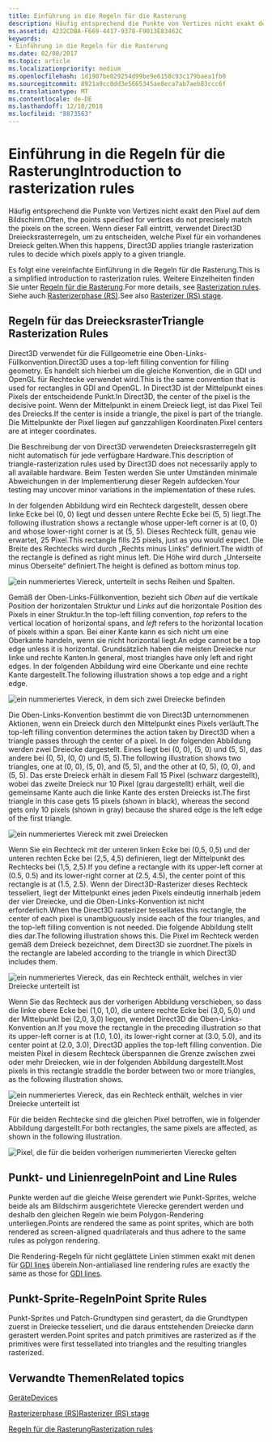 ```yaml
---
title: Einführung in die Regeln für die Rasterung
description: Häufig entsprechend die Punkte von Vertizes nicht exakt den Pixel auf dem Bildschirm. Wenn dieser Fall eintritt, verwendet Direct3D Dreiecksrasterregeln, um zu entscheiden, welche Pixel für ein vorhandenes Dreieck gelten.
ms.assetid: 4232CDBA-F669-4417-9378-F9013E83462C
keywords:
- Einführung in die Regeln für die Rasterung
ms.date: 02/08/2017
ms.topic: article
ms.localizationpriority: medium
ms.openlocfilehash: 1d1907be029254d99be9e6158c93c179baea1fb0
ms.sourcegitcommit: 8921a9cc0dd3e5665345ae8eca7ab7aeb83ccc6f
ms.translationtype: MT
ms.contentlocale: de-DE
ms.lasthandoff: 12/10/2018
ms.locfileid: "8873563"
---
```

# <a name="introduction-to-rasterization-rules"></a><span data-ttu-id="d3110-105">Einführung in die Regeln für die Rasterung</span><span class="sxs-lookup"><span data-stu-id="d3110-105">Introduction to rasterization rules</span></span>


<span data-ttu-id="d3110-106">Häufig entsprechend die Punkte von Vertizes nicht exakt den Pixel auf dem Bildschirm.</span><span class="sxs-lookup"><span data-stu-id="d3110-106">Often, the points specified for vertices do not precisely match the pixels on the screen.</span></span> <span data-ttu-id="d3110-107">Wenn dieser Fall eintritt, verwendet Direct3D Dreiecksrasterregeln, um zu entscheiden, welche Pixel für ein vorhandenes Dreieck gelten.</span><span class="sxs-lookup"><span data-stu-id="d3110-107">When this happens, Direct3D applies triangle rasterization rules to decide which pixels apply to a given triangle.</span></span>

<span data-ttu-id="d3110-108">Es folgt eine vereinfachte Einführung in die Regeln für die Rasterung.</span><span class="sxs-lookup"><span data-stu-id="d3110-108">This is a simplified introduction to rasterization rules.</span></span> <span data-ttu-id="d3110-109">Weitere Einzelheiten finden Sie unter [Regeln für die Rasterung](rasterization-rules.md).</span><span class="sxs-lookup"><span data-stu-id="d3110-109">For more details, see [Rasterization rules](rasterization-rules.md).</span></span> <span data-ttu-id="d3110-110">Siehe auch [Rasterizerphase (RS)](rasterizer-stage--rs-.md).</span><span class="sxs-lookup"><span data-stu-id="d3110-110">See also [Rasterizer (RS) stage](rasterizer-stage--rs-.md).</span></span>

## <a name="span-idtrianglerasterizationrulesspanspan-idtrianglerasterizationrulesspanspan-idtrianglerasterizationrulesspantriangle-rasterization-rules"></a><span data-ttu-id="d3110-111"><span id="Triangle_Rasterization_Rules"></span><span id="triangle_rasterization_rules"></span><span id="TRIANGLE_RASTERIZATION_RULES"></span>Regeln für das Dreiecksraster</span><span class="sxs-lookup"><span data-stu-id="d3110-111"><span id="Triangle_Rasterization_Rules"></span><span id="triangle_rasterization_rules"></span><span id="TRIANGLE_RASTERIZATION_RULES"></span>Triangle Rasterization Rules</span></span>


<span data-ttu-id="d3110-112">Direct3D verwendet für die Füllgeometrie eine Oben-Links-Füllkonvention.</span><span class="sxs-lookup"><span data-stu-id="d3110-112">Direct3D uses a top-left filling convention for filling geometry.</span></span> <span data-ttu-id="d3110-113">Es handelt sich hierbei um die gleiche Konvention, die in GDI und OpenGL für Rechtecke verwendet wird.</span><span class="sxs-lookup"><span data-stu-id="d3110-113">This is the same convention that is used for rectangles in GDI and OpenGL.</span></span> <span data-ttu-id="d3110-114">In Direct3D ist der Mittelpunkt eines Pixels der entscheidende Punkt.</span><span class="sxs-lookup"><span data-stu-id="d3110-114">In Direct3D, the center of the pixel is the decisive point.</span></span> <span data-ttu-id="d3110-115">Wenn der Mittelpunkt in einem Dreieck liegt, ist das Pixel Teil des Dreiecks.</span><span class="sxs-lookup"><span data-stu-id="d3110-115">If the center is inside a triangle, the pixel is part of the triangle.</span></span> <span data-ttu-id="d3110-116">Die Mittelpunkte der Pixel liegen auf ganzzahligen Koordinaten.</span><span class="sxs-lookup"><span data-stu-id="d3110-116">Pixel centers are at integer coordinates.</span></span>

<span data-ttu-id="d3110-117">Die Beschreibung der von Direct3D verwendeten Dreiecksrasterregeln gilt nicht automatisch für jede verfügbare Hardware.</span><span class="sxs-lookup"><span data-stu-id="d3110-117">This description of triangle-rasterization rules used by Direct3D does not necessarily apply to all available hardware.</span></span> <span data-ttu-id="d3110-118">Beim Testen werden Sie unter Umständen minimale Abweichungen in der Implementierung dieser Regeln aufdecken.</span><span class="sxs-lookup"><span data-stu-id="d3110-118">Your testing may uncover minor variations in the implementation of these rules.</span></span>

<span data-ttu-id="d3110-119">In der folgenden Abbildung wird ein Rechteck dargestellt, dessen obere linke Ecke bei (0, 0) liegt und dessen untere Rechte Ecke bei (5, 5) liegt.</span><span class="sxs-lookup"><span data-stu-id="d3110-119">The following illustration shows a rectangle whose upper-left corner is at (0, 0) and whose lower-right corner is at (5, 5).</span></span> <span data-ttu-id="d3110-120">Dieses Rechteck füllt, genau wie erwartet, 25 Pixel.</span><span class="sxs-lookup"><span data-stu-id="d3110-120">This rectangle fills 25 pixels, just as you would expect.</span></span> <span data-ttu-id="d3110-121">Die Breite des Rechtecks wird durch „Rechts minus Links“ definiert.</span><span class="sxs-lookup"><span data-stu-id="d3110-121">The width of the rectangle is defined as right minus left.</span></span> <span data-ttu-id="d3110-122">Die Höhe wird durch „Unterseite minus Oberseite“ definiert.</span><span class="sxs-lookup"><span data-stu-id="d3110-122">The height is defined as bottom minus top.</span></span>

![ein nummeriertes Viereck, unterteilt in sechs Reihen und Spalten.](images/pixmap.png)

<span data-ttu-id="d3110-124">Gemäß der Oben-Links-Füllkonvention, bezieht sich *Oben* auf die vertikale Position der horizontalen Struktur und *Links* auf die horizontale Position des Pixels in einer Struktur.</span><span class="sxs-lookup"><span data-stu-id="d3110-124">In the top-left filling convention, *top* refers to the vertical location of horizontal spans, and *left* refers to the horizontal location of pixels within a span.</span></span> <span data-ttu-id="d3110-125">Bei einer Kante kann es sich nicht um eine Oberkante handeln, wenn sie nicht horizontal liegt.</span><span class="sxs-lookup"><span data-stu-id="d3110-125">An edge cannot be a top edge unless it is horizontal.</span></span> <span data-ttu-id="d3110-126">Grundsätzlich haben die meisten Dreiecke nur linke und rechte Kanten.</span><span class="sxs-lookup"><span data-stu-id="d3110-126">In general, most triangles have only left and right edges.</span></span> <span data-ttu-id="d3110-127">In der folgenden Abbildung wird eine Oberkante und eine rechte Kante dargestellt.</span><span class="sxs-lookup"><span data-stu-id="d3110-127">The following illustration shows a top edge and a right edge.</span></span>

![ein nummeriertes Viereck, in dem sich zwei Dreiecke befinden](images/triedge.png)

<span data-ttu-id="d3110-129">Die Oben-Links-Konvention bestimmt die von Direct3D unternommenen Aktionen, wenn ein Dreieck durch den Mittelpunkt eines Pixels verläuft.</span><span class="sxs-lookup"><span data-stu-id="d3110-129">The top-left filling convention determines the action taken by Direct3D when a triangle passes through the center of a pixel.</span></span> <span data-ttu-id="d3110-130">In der folgenden Abbildung werden zwei Dreiecke dargestellt. Eines liegt bei (0, 0), (5, 0) und (5, 5), das andere bei (0, 5), (0, 0) und (5, 5).</span><span class="sxs-lookup"><span data-stu-id="d3110-130">The following illustration shows two triangles, one at (0, 0), (5, 0), and (5, 5), and the other at (0, 5), (0, 0), and (5, 5).</span></span> <span data-ttu-id="d3110-131">Das erste Dreieck erhält in diesem Fall 15 Pixel (schwarz dargestellt), wobei das zweite Dreieck nur 10 Pixel (grau dargestellt) erhält, weil die gemeinsame Kante auch die linke Kante des ersten Dreiecks ist.</span><span class="sxs-lookup"><span data-stu-id="d3110-131">The first triangle in this case gets 15 pixels (shown in black), whereas the second gets only 10 pixels (shown in gray) because the shared edge is the left edge of the first triangle.</span></span>

![ein nummeriertes Viereck mit zwei Dreiecken](images/twotris.png)

<span data-ttu-id="d3110-133">Wenn Sie ein Rechteck mit der unteren linken Ecke bei (0,5, 0,5) und der unteren rechten Ecke bei (2,5, 4,5) definieren, liegt der Mittelpunkt des Rechtecks bei (1,5, 2,5).</span><span class="sxs-lookup"><span data-stu-id="d3110-133">If you define a rectangle with its upper-left corner at (0.5, 0.5) and its lower-right corner at (2.5, 4.5), the center point of this rectangle is at (1.5, 2.5).</span></span> <span data-ttu-id="d3110-134">Wenn der Direct3D-Rasterizer dieses Rechteck tesseliert, liegt der Mittelpunkt eines jeden Pixels eindeutig innerhalb jedem der vier Dreiecke, und die Oben-Links-Konvention ist nicht erforderlich.</span><span class="sxs-lookup"><span data-stu-id="d3110-134">When the Direct3D rasterizer tessellates this rectangle, the center of each pixel is unambiguously inside each of the four triangles, and the top-left filling convention is not needed.</span></span> <span data-ttu-id="d3110-135">Die folgende Abbildung stellt dies dar.</span><span class="sxs-lookup"><span data-stu-id="d3110-135">The following illustration shows this.</span></span> <span data-ttu-id="d3110-136">Die Pixel im Rechteck werden gemäß dem Dreieck bezeichnet, dem Direct3D sie zuordnet.</span><span class="sxs-lookup"><span data-stu-id="d3110-136">The pixels in the rectangle are labeled according to the triangle in which Direct3D includes them.</span></span>

![ein nummeriertes Viereck, das ein Rechteck enthält, welches in vier Dreiecke unterteilt ist](images/noambig.png)

<span data-ttu-id="d3110-138">Wenn Sie das Rechteck aus der vorherigen Abbildung verschieben, so dass die linke obere Ecke bei (1,0, 1,0), die untere rechte Ecke bei (3,0, 5,0) und der Mittelpunkt bei (2,0, 3,0) liegen, wendet Direct3D die Oben-Links-Konvention an.</span><span class="sxs-lookup"><span data-stu-id="d3110-138">If you move the rectangle in the preceding illustration so that its upper-left corner is at (1.0, 1.0), its lower-right corner at (3.0, 5.0), and its center point at (2.0, 3.0), Direct3D applies the top-left filling convention.</span></span> <span data-ttu-id="d3110-139">Die meisten Pixel in diesem Rechteck überspannen die Grenze zwischen zwei oder mehr Dreiecken, wie in der folgenden Abbildung dargestellt.</span><span class="sxs-lookup"><span data-stu-id="d3110-139">Most pixels in this rectangle straddle the border between two or more triangles, as the following illustration shows.</span></span>

![ein nummeriertes Viereck, das ein Rechteck enthält, welches in vier Dreiecke unterteilt ist](images/fillrule.png)

<span data-ttu-id="d3110-141">Für die beiden Rechtecke sind die gleichen Pixel betroffen, wie in folgender Abbildung dargestellt.</span><span class="sxs-lookup"><span data-stu-id="d3110-141">For both rectangles, the same pixels are affected, as shown in the following illustration.</span></span>

![Pixel, die für die beiden vorherigen nummerierten Vierecke gelten](images/samepix.png)

## <a name="span-idpointandlinerulesspanspan-idpointandlinerulesspanspan-idpointandlinerulesspanpoint-and-line-rules"></a><span data-ttu-id="d3110-143"><span id="Point_and_Line_Rules"></span><span id="point_and_line_rules"></span><span id="POINT_AND_LINE_RULES"></span>Punkt- und Linienregeln</span><span class="sxs-lookup"><span data-stu-id="d3110-143"><span id="Point_and_Line_Rules"></span><span id="point_and_line_rules"></span><span id="POINT_AND_LINE_RULES"></span>Point and Line Rules</span></span>


<span data-ttu-id="d3110-144">Punkte werden auf die gleiche Weise gerendert wie Punkt-Sprites, welche beide als am Bildschirm ausgerichtete Vierecke gerendert werden und deshalb den gleichen Regeln wie beim Polygon-Rendering unterliegen.</span><span class="sxs-lookup"><span data-stu-id="d3110-144">Points are rendered the same as point sprites, which are both rendered as screen-aligned quadrilaterals and thus adhere to the same rules as polygon rendering.</span></span>

<span data-ttu-id="d3110-145">Die Rendering-Regeln für nicht geglättete Linien stimmen exakt mit denen für [GDI lines](https://msdn.microsoft.com/library/windows/desktop/dd145027) überein.</span><span class="sxs-lookup"><span data-stu-id="d3110-145">Non-antialiased line rendering rules are exactly the same as those for [GDI lines](https://msdn.microsoft.com/library/windows/desktop/dd145027).</span></span>

## <a name="span-idpointspriterulesspanspan-idpointspriterulesspanspan-idpointspriterulesspanpoint-sprite-rules"></a><span data-ttu-id="d3110-146"><span id="Point_Sprite_Rules"></span><span id="point_sprite_rules"></span><span id="POINT_SPRITE_RULES"></span>Punkt-Sprite-Regeln</span><span class="sxs-lookup"><span data-stu-id="d3110-146"><span id="Point_Sprite_Rules"></span><span id="point_sprite_rules"></span><span id="POINT_SPRITE_RULES"></span>Point Sprite Rules</span></span>


<span data-ttu-id="d3110-147">Punkt-Sprites und Patch-Grundtypen sind gerastert, da die Grundtypen zuerst in Dreiecke tesseliert, und die daraus entstehenden Dreiecke dann gerastert werden.</span><span class="sxs-lookup"><span data-stu-id="d3110-147">Point sprites and patch primitives are rasterized as if the primitives were first tessellated into triangles and the resulting triangles rasterized.</span></span>

## <a name="span-idrelated-topicsspanrelated-topics"></a><span data-ttu-id="d3110-148"><span id="related-topics"></span>Verwandte Themen</span><span class="sxs-lookup"><span data-stu-id="d3110-148"><span id="related-topics"></span>Related topics</span></span>


[<span data-ttu-id="d3110-149">Geräte</span><span class="sxs-lookup"><span data-stu-id="d3110-149">Devices</span></span>](devices.md)

[<span data-ttu-id="d3110-150">Rasterizerphase (RS)</span><span class="sxs-lookup"><span data-stu-id="d3110-150">Rasterizer (RS) stage</span></span>](rasterizer-stage--rs-.md)

[<span data-ttu-id="d3110-151">Regeln für die Rasterung</span><span class="sxs-lookup"><span data-stu-id="d3110-151">Rasterization rules</span></span>](rasterization-rules.md)

 

 




